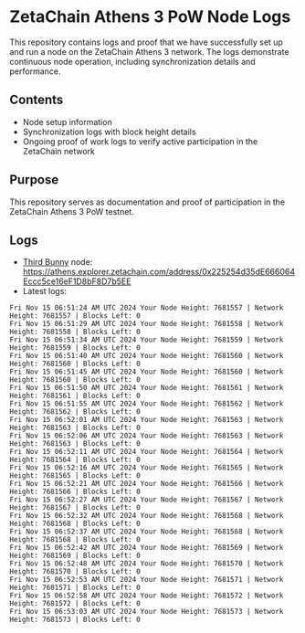 # ZetaChain Athens 3 PoW Node Logs
This repository contains logs and proof that we have successfully set up and run a node on the ZetaChain Athens 3 network. The logs demonstrate continuous node operation, including synchronization details and performance.

## Contents
- Node setup information
- Synchronization logs with block height details
- Ongoing proof of work logs to verify active participation in the ZetaChain network

## Purpose
This repository serves as documentation and proof of participation in the ZetaChain Athens 3 PoW testnet.

## Logs

- [Third Bunny](https://thirdbunny.xyz/) node: https://athens.explorer.zetachain.com/address/0x225254d35dE666064Eccc5ce16eF1D8bF8D7b5EE
- Latest logs:
```
Fri Nov 15 06:51:24 AM UTC 2024 Your Node Height: 7681557 | Network Height: 7681557 | Blocks Left: 0
Fri Nov 15 06:51:29 AM UTC 2024 Your Node Height: 7681558 | Network Height: 7681558 | Blocks Left: 0
Fri Nov 15 06:51:34 AM UTC 2024 Your Node Height: 7681559 | Network Height: 7681559 | Blocks Left: 0
Fri Nov 15 06:51:40 AM UTC 2024 Your Node Height: 7681560 | Network Height: 7681560 | Blocks Left: 0
Fri Nov 15 06:51:45 AM UTC 2024 Your Node Height: 7681560 | Network Height: 7681560 | Blocks Left: 0
Fri Nov 15 06:51:50 AM UTC 2024 Your Node Height: 7681561 | Network Height: 7681561 | Blocks Left: 0
Fri Nov 15 06:51:55 AM UTC 2024 Your Node Height: 7681562 | Network Height: 7681562 | Blocks Left: 0
Fri Nov 15 06:52:01 AM UTC 2024 Your Node Height: 7681563 | Network Height: 7681563 | Blocks Left: 0
Fri Nov 15 06:52:06 AM UTC 2024 Your Node Height: 7681563 | Network Height: 7681563 | Blocks Left: 0
Fri Nov 15 06:52:11 AM UTC 2024 Your Node Height: 7681564 | Network Height: 7681564 | Blocks Left: 0
Fri Nov 15 06:52:16 AM UTC 2024 Your Node Height: 7681565 | Network Height: 7681565 | Blocks Left: 0
Fri Nov 15 06:52:21 AM UTC 2024 Your Node Height: 7681566 | Network Height: 7681566 | Blocks Left: 0
Fri Nov 15 06:52:27 AM UTC 2024 Your Node Height: 7681567 | Network Height: 7681567 | Blocks Left: 0
Fri Nov 15 06:52:32 AM UTC 2024 Your Node Height: 7681568 | Network Height: 7681568 | Blocks Left: 0
Fri Nov 15 06:52:37 AM UTC 2024 Your Node Height: 7681568 | Network Height: 7681568 | Blocks Left: 0
Fri Nov 15 06:52:42 AM UTC 2024 Your Node Height: 7681569 | Network Height: 7681569 | Blocks Left: 0
Fri Nov 15 06:52:48 AM UTC 2024 Your Node Height: 7681570 | Network Height: 7681570 | Blocks Left: 0
Fri Nov 15 06:52:53 AM UTC 2024 Your Node Height: 7681571 | Network Height: 7681571 | Blocks Left: 0
Fri Nov 15 06:52:58 AM UTC 2024 Your Node Height: 7681572 | Network Height: 7681572 | Blocks Left: 0
Fri Nov 15 06:53:03 AM UTC 2024 Your Node Height: 7681573 | Network Height: 7681573 | Blocks Left: 0
```
